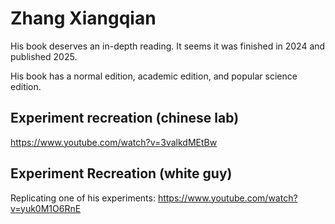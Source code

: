 # Zhang Xiangqian

His book deserves an in-depth reading. It seems it was finished in 2024 and published 2025.

His book has a normal edition, academic edition, and popular science edition.

## Experiment recreation (chinese lab)

https://www.youtube.com/watch?v=3valkdMEtBw

## Experiment Recreation (white guy)

Replicating one of his experiments: https://www.youtube.com/watch?v=yuk0M1O6RnE
